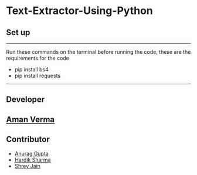 # Text-Extractor-Using-Python

## Set up 
---
Run these commands on the terminal before running the code, these are the requirements for the code
* pip install bs4
* pip install requests

---
## Developer 

[Aman Verma](https://github.com/Aman-Verma-28)
---
## Contributor

* [Anurag Gupta](https://github.com/Anuraggupta07)
* [Hardik Sharma](https://github.com/hardik756)
* [Shrey Jain](https://github.com/shreyjainajmera)
